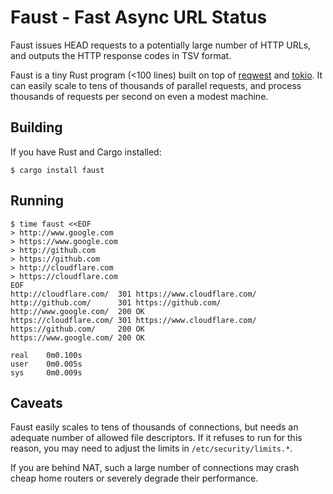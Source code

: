 # Faust - Fast Async URL Status

Faust issues HEAD requests to a potentially large number
of HTTP URLs, and outputs the HTTP response codes in TSV format.

Faust is a tiny Rust program (<100 lines) built on top of [reqwest] and [tokio]. 
It can easily scale to tens of thousands of parallel requests, and process thousands of requests per second on even a modest machine.

## Building

If you have Rust and Cargo installed:

```
$ cargo install faust
```

## Running

```
$ time faust <<EOF
> http://www.google.com
> https://www.google.com
> http://github.com
> https://github.com
> http://cloudflare.com
> https://cloudflare.com
EOF
http://cloudflare.com/  301 https://www.cloudflare.com/
http://github.com/      301 https://github.com/
http://www.google.com/  200 OK
https://cloudflare.com/ 301 https://www.cloudflare.com/
https://github.com/     200 OK
https://www.google.com/ 200 OK

real    0m0.100s
user    0m0.005s
sys     0m0.009s
```

## Caveats

Faust easily scales to tens of thousands of connections, but needs
an adequate number of allowed file descriptors. If it refuses to run for this reason, you may need to adjust the limits in `/etc/security/limits.*`.

If you are behind NAT, such a large number of connections may crash cheap home routers or severely degrade their performance.

[reqwest]: https://docs.rs/reqwest
[tokio]:   https://tokio.rs
